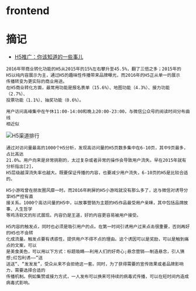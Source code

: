 # frontend

# 摘记

* [H5推广：你该知道的一些事儿](http://ued.ctrip.com/blog/5133.html#)

````
2016年带商业转化功能的H5从2015年的15%左右攀升至45.5%，翻了三倍之多；2015年的
H5以纯内容展示为主，通过H5的趣味性传播带来品牌曝光，而2016年的H5正从单一的展示
传播转变为更实际的商业用途。
在H5商业转化方面，最常用功能是报名表单（15.6%）、地图功能（4.3%）、接力功能（2.7%）、
投票功能（1.1%）、抽奖功能（0.6%）。

用户访问高峰集中在午休11:00-14:00和晚上20:00-23:00，与微信公众号的阅读时间分布曲线
相近似
````

![H5渠道排行](http://ued.ctrip.com/blog/wp-content/uploads/2017/03/image004.jpg)

````
通过对访问量最高的1000个H5分析，发现高访问量的H5页数多集中在6-10页，其中9页最多，占比高达
21.0%。用户向来是非常挑剔的，太过复杂或者异常的操作会导致用户流失。早在2015年就有分析指出[2]，
H5层级越深流失率也越大。既要保证传播的内容，也要减少用户流失，6-10页的H5是比较合适的。
````
````
H5小游戏曾在朋友圈风靡一时。而2016年刷屏的H5小游戏就没有那么多了，这与微信对诱导分享H5严控有直
接关系。1000个高访问量的H5中，以故事营销为主题的H5作品最受用户亲睐，其中包括品牌故事、人生哲学
等鸡汤软文的形式展现。内容仍是王道，好的内容更容易被用户接受。
````
````
H5内容的触发点，同时也必须是吸引用户的点。在第一时间引诱用户过来点击很重要，否则再好的H5也不会转
化成流量。触发点要有诱惑性，提供用户不得不点的理由。这个诱因可以是奖励，可以是触到痛点的文案，可以
是美食美色，可以用以下方式：标题吸睛——利用人们的好奇心;悬念营销——制造悬念，引人猜想;红包利诱——“送
送送“、“发发发”，受众从来不会拒绝这一套。同时，为了获得需要的宣传效果或者品牌影响力，需要选择合适的
传播机制。例如集赞或接力方式，一人发布可以换来可持续的病毒式传播，可以在短时间内造成病毒式影响。
````
